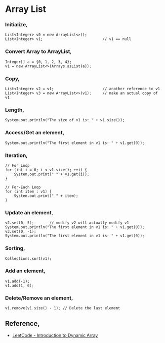 # Array List

### Initialize,

```
List<Integer> v0 = new ArrayList<>();
List<Integer> v1;                           // v1 == null
```

### Convert Array to ArrayList,

```
Integer[] a = {0, 1, 2, 3, 4};
v1 = new ArrayList<>(Arrays.asList(a));
```

### Copy,

```
List<Integer> v2 = v1;                      // another reference to v1
List<Integer> v3 = new ArrayList<>(v1);     // make an actual copy of v1
```

### Length,

```
System.out.println("The size of v1 is: " + v1.size());
```

### Access/Get an element,

```
System.out.println("The first element in v1 is: " + v1.get(0));
```

### Iteration,

```
// For Loop
for (int i = 0; i < v1.size(); ++i) {
    System.out.print(" " + v1.get(i));
}

// For-Each Loop
for (int item : v1) {
    System.out.print(" " + item);
}
```

### Update an element,

```
v2.set(0, 5);       // modify v2 will actually modify v1
System.out.println("The first element in v1 is: " + v1.get(0));
v3.set(0, -1);
System.out.println("The first element in v1 is: " + v1.get(0));
```

### Sorting,

```
Collections.sort(v1);
```

### Add an element,

```
v1.add(-1);
v1.add(1, 6);
```

### Delete/Remove an element,

```
v1.remove(v1.size() - 1); // Delete the last element
```

## Reference,

- [LeetCode - Introduction to Dynamic Array](https://leetcode.com/explore/learn/card/array-and-string/201/introduction-to-array/1146/)
